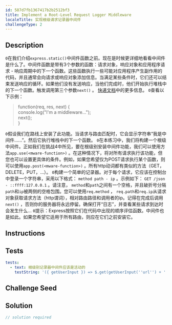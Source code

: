 ```yaml
---
id: 587d7fb1367417b2b2512bf3
title: Implement a Root-Level Request Logger Middleware
localeTitle: 实现根级请求记录器中间件
challengeType: 2
---
```


## Description
<section id='description'> <code>0</code>在我们介绍<code>express.static()</code>中间件函数之前。现在是时候更详细地看看中间件是什么了。中间件函数是带有3个参数的函数：请求对象，响应对象和应用程序请求 - 响应周期中的下一个函数。这些函数执行一些可能对应用程序产生副作用的代码，并且通常会向请求或响应对象添加信息。当满足某些条件时，它们还可以结束发送响应的循环。如果他们没有发送响应，当他们完成时，他们开始执行堆栈中的下一个函数。触发调用第三个参数<code>next()</code> 。 <a href='http://expressjs.com/en/guide/using-middleware.html' target='_blank'>快递文档</a>中的更多信息。 <code>0</code>查看以下示例：
<blockquote>function(req, res, next) {<br>  console.log("I'm a middleware...");<br>  next();<br>}</blockquote> <code>0</code>假设我们在路线上安装了此功能。当请求与路由匹配时，它会显示字符串“我是中间件......”。然后它执行堆栈中的下一个函数。 <code>0</code>在本练习中，我们将构建一个根级中间件。正如我们在挑战4中所见，要在根级别安装中间件功能，我们可以使用方法<code>app.use(&lt;mware-function&gt;)</code> 。在这种情况下，将对所有请求执行该功能，但您也可以设置更具体的条件。例如，如果您希望仅为POST请求执行某个函数，则可以使用<code>app.post(&lt;mware-function&gt;)</code> 。所有http动词都有类似的方法（GET，DELETE，PUT，...）。 <code>0</code>构建一个简单的记录器。对于每个请求，它应该在控制台中登录一个字符串，采用以下格式： <code>method path - ip</code> 。示例如下： <code>GET /json - ::ffff:127.0.0.1</code> 。请注意， <code>method</code>和<code>path</code>之间有一个空格，并且破折号分隔<code>path</code>和<code>ip</code>被两侧的空格包围。您可以使用<code>req.method</code> ， <code>req.path</code>和<code>req.ip</code>从请求对象获取请求方法（http谓词），相对路由路径和调用者的ip。记得在完成后调用<code>next()</code> ，否则你的服务器将永远停留。确保打开“日志”，并查看某些请求到达时会发生什么... <code>0</code>提示：Express按照它们在代码中出现的顺序评估函数。中间件也是如此。如果您希望它适用于所有路由，则应在它们之前安装它。
</section>

## Instructions
<section id='instructions'>

</section>

## Tests
<section id='tests'>

```yml
tests:
  - text: 根级别记录器中间件应该是活动的
    testString: '({ getUserInput }) => $.get(getUserInput(''url'') + ''/_api/root-middleware-logger'').then(data => { assert.isTrue(data.passed, ''root-level logger is not working as expected''); }, xhr => { throw new Error(xhr.responseText); })'

```

</section>

## Challenge Seed
<section id='challengeSeed'>

</section>

## Solution
<section id='solution'>

```js
// solution required
```
</section>
